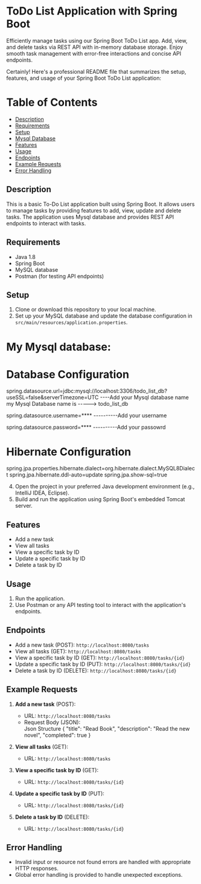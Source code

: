 # ToDo List Application with Spring Boot

Efficiently manage tasks using our Spring Boot ToDo List app. Add, view, and delete tasks via REST API with in-memory database storage. Enjoy smooth task management with error-free interactions and concise API endpoints.

Certainly! Here's a professional README file that summarizes the setup, features, and usage of your Spring Boot ToDo List application:

# Table of Contents

- [Description](#description)
- [Requirements](#requirements)
- [Setup](#setup)
- [Mysql Database](#mysql)
- [Features](#features)
- [Usage](#usage)
- [Endpoints](#endpoints)
- [Example Requests](#example-requests)
- [Error Handling](#error-handling)


## Description

This is a basic To-Do List application built using Spring Boot. It allows users to manage tasks by providing features to add, view, update and delete tasks. The application uses Mysql database and provides REST API endpoints to interact with tasks.

## Requirements

- Java 1.8 
- Spring Boot
- MySQL database
- Postman (for testing API endpoints)

## Setup

1. Clone or download this repository to your local machine.
2. Set up your MySQL database and update the database configuration in `src/main/resources/application.properties`.

# My Mysql database:
   
# Database Configuration
  spring.datasource.url=jdbc:mysql://localhost:3306/todo_list_db?useSSL=false&serverTimezone=UTC    ----Add your Mysql database
  name my Mysql Database name is -----> todo_list_db

  spring.datasource.username=**** ----------Add your username   

  
  spring.datasource.password=**** ----------Add your passowrd

# Hibernate Configuration
spring.jpa.properties.hibernate.dialect=org.hibernate.dialect.MySQL8Dialect
spring.jpa.hibernate.ddl-auto=update
spring.jpa.show-sql=true


4. Open the project in your preferred Java development environment (e.g., IntelliJ IDEA, Eclipse).
5. Build and run the application using Spring Boot's embedded Tomcat server.

## Features

- Add a new task
- View all tasks
- View a specific task by ID
- Update a specific task by ID
- Delete a task by ID

## Usage

1. Run the application.
2. Use Postman or any API testing tool to interact with the application's endpoints.

## Endpoints

- Add a new task (POST): `http://localhost:8080/tasks`
- View all tasks (GET): `http://localhost:8080/tasks`
- View a specific task by ID (GET): `http://localhost:8080/tasks/{id}`
- Update a specific task by ID (PUT): `http://localhost:8080/tasks/{id}`        
- Delete a task by ID (DELETE): `http://localhost:8080/tasks/{id}`

## Example Requests

1. **Add a new task** (POST):
   - URL: `http://localhost:8080/tasks`
   - Request Body (JSON):\
   Json Structure
    {
     "title": "Read Book",
    "description": "Read the new novel",
    "completed": true
    }

2. **View all tasks** (GET):
   - URL: `http://localhost:8080/tasks`

3. **View a specific task by ID** (GET):
   - URL: `http://localhost:8080/tasks/{id}`

4. **Update a specific task by ID** (PUT):
   - URL: `http://localhost:8080/tasks/{id}`

4. **Delete a task by ID** (DELETE):
   - URL: `http://localhost:8080/tasks/{id}`

## Error Handling

- Invalid input or resource not found errors are handled with appropriate HTTP responses.
- Global error handling is provided to handle unexpected exceptions.

